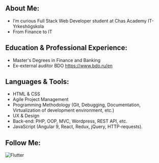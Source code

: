 ## About Me:
- I’m curious Full Stack Web Developer student at Chas Academy IT-Yrkeshögskola
- From Finance to IT


## Education & Professional Experience:
- Master's Degrees in Finance and Banking
- Ex-external auditor BDO https://www.bdo.ru/en


## Languages & Tools:
- HTML & CSS
- Agile Project Management
- Programming Methodology (Git, Debugging, Documentation, Virtualization of development environment, etc.)
- UX & Design
- Back-end: PHP, OOP, MVC, Wordpress, REST API, etc.
- JavaScript (Angular 9, React, Redux, jQuery, HTTP-requests).


## Follow Me:
![Flutter](https://img.shields.io/badge/FLutter-090909)





